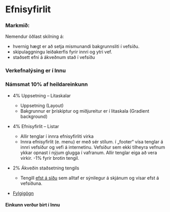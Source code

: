 # Efnisyfirlit

### Markmið:
Nemendur öðlast skilning á:
* hvernig hægt er að setja mismunandi bakgrunnsliti í vefsíðu.
* skipulaggningu leiðakerfis fyrir innri og ytri vef.
* staðsett efni á ákveðnum stað í vefsíðu

### Verkefnalýsing er í Innu

### Námsmat 10% af heildareinkunn
* 4% Uppsetning – Litaskalar 
	* Uppsetning (Layout)
	* Bakgrunnur er þrískiptur og miðjureitur er í litaskala (Gradient background)
* 4% Efnisyfirlit – Listar
	* Allir tenglar í innra efnisyfirliti virka   
	* Innra efnisyfirlit (e. menu) er með sér stílum.  í „footer“  vísa tenglar á innri vefsíður og vefi á internetinu. Vefsíður sem ekki tilheyra vefnum ykkar opnast í nýjum glugga í vafranum.  Allir tenglar eiga að vera virkir. -1% fyrir brotin tengil.
* 2% Ákveðin staðsetning tengils
	* Tengill [efst á síðu](#) sem alltaf er sýnilegur á skjánum og vísar efst á vefsíðuna.

* [Fylgigögn](index.html)

#### Einkunn verður birt í Innu
